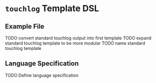 # `touchlog` Template DSL

## Example File

TODO convert standard touchlog output into first template
TODO expand standard touchlog template to be more modular
TODO name standard touchlog template

## Language Specification

TODO Define language specification
